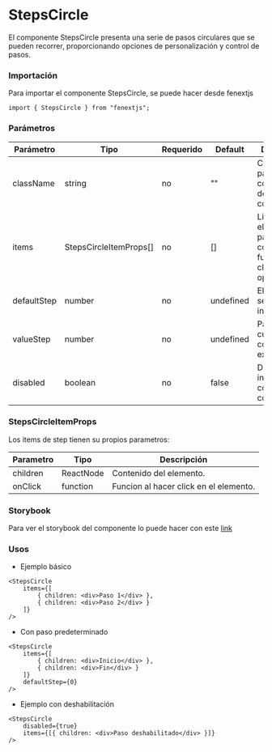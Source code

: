 # StepsCircle

El componente StepsCircle presenta una serie de pasos circulares que se pueden recorrer, proporcionando opciones de personalización y control de pasos.

### Importación

Para importar el componente StepsCircle, se puede hacer desde fenextjs

```tsx copy
import { StepsCircle } from "fenextjs";
```

### Parámetros

| Parámetro | Tipo | Requerido | Default | Descripcion |
| --------- | ---- | --------- | ------- | ----------- |
| className | string | no | "" | Clase CSS para el contenedor del componente. |
| items | StepsCircleItemProps[] | no | [] | Lista de elementos de paso con contenido y funciones de click opcionales. |
| defaultStep | number | no | undefined | El paso que se mostrará inicialmente. |
| valueStep | number | no | undefined | Paso actual cuando se controla externamente. |
| disabled | boolean | no | false | Deshabilita la interacción con el componente. |

### StepsCircleItemProps

Los items de step tienen su propios parametros:

| Parametro | Tipo | Descripción |
| --- | --- | --- |
| children | ReactNode | Contenido del elemento. |
| onClick | function | Funcion al hacer click en el elemento. |

### Storybook

Para ver el storybook del componente lo puede hacer con este [link](https://fenextjs-component-storybook.vercel.app/?path=/story/stepscircle-stepscircle--index)

### Usos

- Ejemplo básico

```tsx copy
<StepsCircle 
    items={[
        { children: <div>Paso 1</div> }, 
        { children: <div>Paso 2</div> }
    ]}
/>
```

- Con paso predeterminado

```tsx copy
<StepsCircle 
    items={[
        { children: <div>Inicio</div> }, 
        { children: <div>Fin</div> }
    ]} 
    defaultStep={0}
/>
```

- Ejemplo con deshabilitación

```tsx copy
<StepsCircle 
    disabled={true}
    items={[{ children: <div>Paso deshabilitado</div> }]}
/>
```

